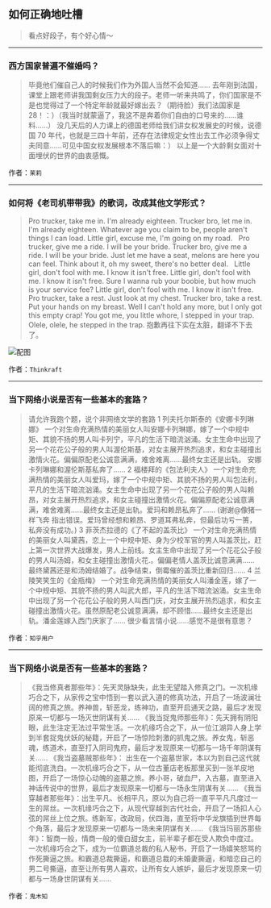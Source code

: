 ## 如何正确地吐槽

> 看点好段子，有个好心情～


 
---

### 西方国家普遍不催婚吗？

> 毕竟他们催自己人的时候我们作为外国人当然不会知道……
> 去年刚到法国，课堂上跟老师讲我国剩女压力大的段子。老师一听来共鸣了，你们国家是不是也觉得过了一个特定年龄就最好嫁出去？（期待脸）我们法国家是 28！：）（我当时就蒙逼了，我这不是奔着你们自由的口号来的……谁料……）
> 没几天后的人力课上的德国老师给我们讲女权发展史的时候，说德国 70 年代，也就是三四十年前，还存在法律规定女性出去工作必须争得丈夫同意......可见中国女权发展根本不落后嘛：）
> 以上是一个大龄剩女面对十面埋伏的世界的由衷感慨。


作者：`茉莉`

---

### 如何将《老司机带带我》的歌词，改成其他文学形式？

> Pro trucker, take me in. I'm already eighteen.
> Trucker bro, let me in. I'm already eighteen.
> Whatever age you claim to be, people aren't things I can load.
> Little girl, excuse me, I'm going on my road.
>  
> Pro trucker, give me a ride. I will be your bride.
> Trucker bro, give me a ride. I will be your bride.
> Just let me have a seat, melons are here you can feel.
> Think about it, oh my sweet, there's no better deal.
>  
> Little girl, don't fool with me. I know it isn't free.
> Little girl, don't fool with me. I know it isn't free.
> Sure I wanna rub your boobie, but how much is your service fee?
> Little girl, don't fool with me. I know it isn't free.
>  
> Pro trucker, take a rest. Just look at my chest.
> Trucker bro, take a rest. Put your hands on my breast.
> Well I can't hold any more, but I only got this empty crap!
> You got me, you little whore, I stepped in your trap.
> Olele, olele, he stepped in the trap.
> 抱歉再往下实在太脏，翻译不下去了。



![配图](http://pic1.zhimg.com/70/v2-f2d0bbe27edf533c55946a19c4c70808_b.jpg)


作者：`Thinkraft`

---

### 当下网络小说是否有一些基本的套路？

> 请允许我跑个题，说个非网络文学的套路
> 1 列夫托尔斯泰的《安娜卡列琳娜》
> 一个对生命充满热情的美丽女人叫安娜卡列琳娜，嫁了一个中规中矩、其貌不扬的男人叫卡列宁，平凡的生活下暗流汹涌。女主生命中出现了另一个花花公子般的男人叫渥伦斯基，对女主展开热烈追求，和女主碰撞出激情火花。偏偏原配老公诚意满满，难舍难离......最终女主还是出轨。 安娜卡列琳娜和渥伦斯基私奔了......
> 2 福楼拜的《包法利夫人》
> 一个对生命充满热情的美丽女人叫爱玛，嫁了一个中规中矩、其貌不扬的男人叫包法利，平凡的生活下暗流汹涌。女主生命中出现了另一个花花公子般的男人叫赖昂，对女主展开热烈追求，和女主碰撞出激情火花。偏偏原配老公诚意满满，难舍难离......最终女主还是出轨。爱玛和赖昂私奔了...... (谢谢@像猪一样飞奔 指出错误。爱玛曾经想和赖昂、罗道耳弗私奔，但最后功亏一篑，私奔没有成功。)
> 3 菲茨杰拉德的《了不起的盖茨比》
> 一个对生命充满热情的美丽女人叫黛茜，恋上一个中规中矩、身为少校军官的男人叫盖茨比，赶上第一次世界大战爆发，男人上前线。女主生命中出现了另一个花花公子般的男人叫汤姆，和女主碰撞出激情火花.。偏偏老情人盖茨比诚意满满...... 最终黛茜还是和汤姆结婚了。战争结束，倒霉催的盖茨比重新回归......
> 4 兰陵笑笑生的《金瓶梅》
> 一个对生命充满热情的美丽女人叫潘金莲，嫁了一个中规中矩、其貌不扬的男人叫武大郎，平凡的生活下暗流汹涌。女主生命中出现了另一个花花公子般的男人叫西门庆，对女主展开热烈追求，和女主碰撞出激情火花。虽然原配老公诚意满满，却不顾惜......最终女主还是出轨。潘金莲嫁入西门庆家了......
> 很少看言情小说......感觉不是很有意思？


作者：`知乎用户`

---

### 当下网络小说是否有一些基本的套路？

> 《我当修真者那些年》：先天灵脉缺失，此生无望踏入修真之门。一次机缘巧合之下，从家传之宝中悟到一套以武入道的修真功法，开启了一场波澜壮阔的修真之旅。养神兽，斩恶龙，练神功，直至开启通天之路，最后才发现原来一切都与一场灭世阴谋有关……
> 《我当捉鬼师那些年》：先天拥有阴阳眼，此生注定无法过平常生活。一次机缘巧合之下，从一位江湖异人身上学到半套捉鬼伏妖的秘籍，开启了一场惊险刺激的抓鬼之旅。养女鬼，斩恶魂，练道术，直至打入阴司鬼府，最后才发现原来一切都与一场千年阴谋有关……
> 《我当盗墓贼那些年》： 出生在一个盗墓世家，本以为到自己这代就能彻底洗白。一次机缘巧合之下，从一位古董店老板那里买到一张羊皮地图，开启了一场惊心动魄的盗墓之旅。养小哥，破血尸，入古墓，直至进入神话传说中的世界，最后才发现原来一切都与一场永生阴谋有关……
> 《我当穿越者那些年》：出生平凡、长相平凡，原以为自己将一直平平凡凡度过一生的屌丝。一次机缘巧合之下，从现代穿越到古代社会，开启了一场扣人心弦的屌丝上位之旅。练新军，改政局，伏四海，直至将中华龙旗插到世界每个角落，最后才发现原来一切都与一场未来阴谋有关……
> 《我当玛丽苏那些年》：智商一般，情商一般的傻白甜女主，前半辈子都在受人欺负中度过。一次机缘巧合之下，成为一位霸道总裁的私人秘书，开启了一场嬉笑怒骂的作死撕逼之旅。和霸道总裁撕逼，和霸道总裁的未婚妻撕逼，和暗恋自己的男二号撕逼，直至让所有男人喜欢，让所有女人嫉妒，最后才发现原来一切都与一场身世阴谋有关……


作者：`鬼木知`